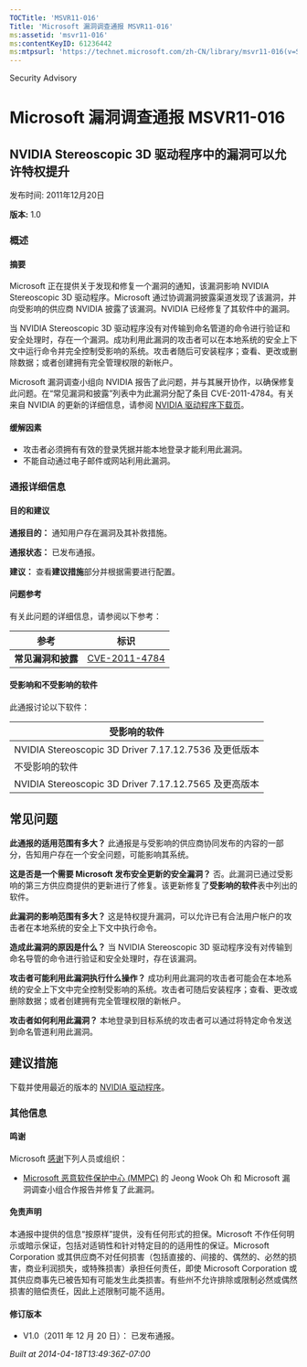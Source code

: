 ```yaml
---
TOCTitle: 'MSVR11-016'
Title: 'Microsoft 漏洞调查通报 MSVR11-016'
ms:assetid: 'msvr11-016'
ms:contentKeyID: 61236442
ms:mtpsurl: 'https://technet.microsoft.com/zh-CN/library/msvr11-016(v=Security.10)'
---
```


Security Advisory

Microsoft 漏洞调查通报 MSVR11-016
=================================

NVIDIA Stereoscopic 3D 驱动程序中的漏洞可以允许特权提升
-------------------------------------------------------

发布时间: 2011年12月20日

**版本:** 1.0

### 概述

#### 摘要

Microsoft 正在提供关于发现和修复一个漏洞的通知，该漏洞影响 NVIDIA Stereoscopic 3D 驱动程序。Microsoft 通过协调漏洞披露渠道发现了该漏洞，并向受影响的供应商 NVIDIA 披露了该漏洞。NVIDIA 已经修复了其软件中的漏洞。

当 NVIDIA Stereoscopic 3D 驱动程序没有对传输到命名管道的命令进行验证和安全处理时，存在一个漏洞。成功利用此漏洞的攻击者可以在本地系统的安全上下文中运行命令并完全控制受影响的系统。攻击者随后可安装程序；查看、更改或删除数据；或者创建拥有完全管理权限的新帐户。

Microsoft 漏洞调查小组向 NVIDIA 报告了此问题，并与其展开协作，以确保修复此问题。在“常见漏洞和披露”列表中为此漏洞分配了条目 CVE-2011-4784。有关来自 NVIDIA 的更新的详细信息，请参阅 [NVIDIA 驱动程序下载页](http://www.nvidia.com/download/index.aspx)。

#### 缓解因素

-   攻击者必须拥有有效的登录凭据并能本地登录才能利用此漏洞。
-   不能自动通过电子邮件或网站利用此漏洞。

### 通报详细信息

#### 目的和建议

**通报目的：** 通知用户存在漏洞及其补救措施。

**通报状态：** 已发布通报。

**建议：** 查看**建议措施**部分并根据需要进行配置。

#### 问题参考

有关此问题的详细信息，请参阅以下参考：

| 参考               | 标识                                                                             |
|--------------------|----------------------------------------------------------------------------------|
| **常见漏洞和披露** | [CVE-2011-4784](http://www.cve.mitre.org/cgi-bin/cvename.cgi?name=cve-2011-4784) |

#### 受影响和不受影响的软件

此通报讨论以下软件：

| 受影响的软件                                          |
|-------------------------------------------------------|
| NVIDIA Stereoscopic 3D Driver 7.17.12.7536 及更低版本 |
| 不受影响的软件                                        |
| NVIDIA Stereoscopic 3D Driver 7.17.12.7565 及更高版本 |

常见问题
--------

<span></span>
**此通报的适用范围有多大？**
此通报是与受影响的供应商协同发布的内容的一部分，告知用户存在一个安全问题，可能影响其系统。

**这是否是一个需要 Microsoft 发布安全更新的安全漏洞？**
否。此漏洞已通过受影响的第三方供应商提供的更新进行了修复。该更新修复了**受影响的软件**表中列出的软件。

**此漏洞的影响范围有多大？**
这是特权提升漏洞，可以允许已有合法用户帐户的攻击者在本地系统的安全上下文中执行命令。

**造成此漏洞的原因是什么？**
当 NVIDIA Stereoscopic 3D 驱动程序没有对传输到命名导管的命令进行验证和安全处理时，存在该漏洞。

**攻击者可能利用此漏洞执行什么操作？**
成功利用此漏洞的攻击者可能会在本地系统的安全上下文中完全控制受影响的系统。攻击者可随后安装程序；查看、更改或删除数据；或者创建拥有完全管理权限的新帐户。

**攻击者如何利用此漏洞？**
本地登录到目标系统的攻击者可以通过将特定命令发送到命名管道利用此漏洞。

建议措施
--------

<span></span>
下载并使用最近的版本的 [NVIDIA 驱动程序](http://www.nvidia.com/download/index.aspx)。

### 其他信息

#### 鸣谢

Microsoft [感谢](http://go.microsoft.com/fwlink/?linkid=21127)下列人员或组织：

-   [Microsoft 恶意软件保护中心 (MMPC)](http://www.microsoft.com/security/portal/) 的 Jeong Wook Oh 和 Microsoft 漏洞调查小组合作报告并修复了此漏洞。

#### 免责声明

本通报中提供的信息“按原样”提供，没有任何形式的担保。Microsoft 不作任何明示或暗示保证，包括对适销性和针对特定目的的适用性的保证。Microsoft Corporation 或其供应商不对任何损害（包括直接的、间接的、偶然的、必然的损害，商业利润损失，或特殊损害）承担任何责任，即使 Microsoft Corporation 或其供应商事先已被告知有可能发生此类损害。有些州不允许排除或限制必然或偶然损害的赔偿责任，因此上述限制可能不适用。

#### 修订版本

-   V1.0（2011 年 12 月 20 日）： 已发布通报。

*Built at 2014-04-18T13:49:36Z-07:00*
